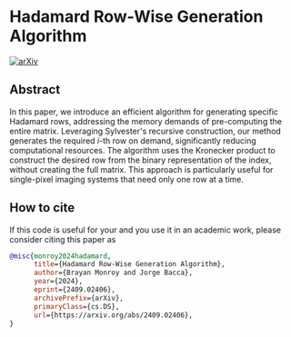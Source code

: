 # Hadamard Row-Wise Generation Algorithm
[![arXiv](https://img.shields.io/badge/arXiv-2409.02406-b31b1b.svg)](https://arxiv.org/abs/2409.02406) 
## Abstract
In this paper, we introduce an efficient algorithm for generating specific Hadamard rows, addressing the memory demands of pre-computing the entire matrix. 
Leveraging Sylvester's recursive construction, our method generates the required $i$-th row on demand, significantly reducing computational resources. 
The algorithm uses the Kronecker product to construct the desired row from the binary representation of the index, without creating the full matrix. 
This approach is particularly useful for single-pixel imaging systems that need only one row at a time.

## How to cite
If this code is useful for your and you use it in an academic work, please consider citing this paper as


```bib
@misc{monroy2024hadamard,
      title={Hadamard Row-Wise Generation Algorithm}, 
      author={Brayan Monroy and Jorge Bacca},
      year={2024},
      eprint={2409.02406},
      archivePrefix={arXiv},
      primaryClass={cs.DS},
      url={https://arxiv.org/abs/2409.02406}, 
}
```

